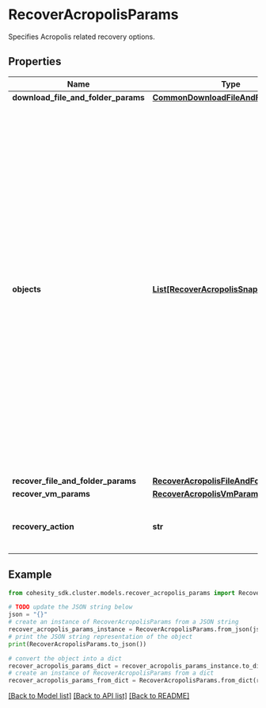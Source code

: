 # RecoverAcropolisParams

Specifies Acropolis related recovery options.

## Properties

Name | Type | Description | Notes
------------ | ------------- | ------------- | -------------
**download_file_and_folder_params** | [**CommonDownloadFileAndFolderParams**](CommonDownloadFileAndFolderParams.md) |  | [optional] 
**objects** | [**List[RecoverAcropolisSnapshotParams]**](RecoverAcropolisSnapshotParams.md) | Specifies the list of recover Object parameters. This property is mandatory for all recovery action types except recover vms. While recovering VMs, a user can specify snapshots of VM&#39;s or a Protection Group Run details to recover all the VM&#39;s that are backed up by that Run. For recovering files, specifies the object contains the file to recover. | [optional] 
**recover_file_and_folder_params** | [**RecoverAcropolisFileAndFolderParams**](RecoverAcropolisFileAndFolderParams.md) |  | [optional] 
**recover_vm_params** | [**RecoverAcropolisVmParams**](RecoverAcropolisVmParams.md) |  | [optional] 
**recovery_action** | **str** | Specifies the type of recovery action to be performed. | 

## Example

```python
from cohesity_sdk.cluster.models.recover_acropolis_params import RecoverAcropolisParams

# TODO update the JSON string below
json = "{}"
# create an instance of RecoverAcropolisParams from a JSON string
recover_acropolis_params_instance = RecoverAcropolisParams.from_json(json)
# print the JSON string representation of the object
print(RecoverAcropolisParams.to_json())

# convert the object into a dict
recover_acropolis_params_dict = recover_acropolis_params_instance.to_dict()
# create an instance of RecoverAcropolisParams from a dict
recover_acropolis_params_from_dict = RecoverAcropolisParams.from_dict(recover_acropolis_params_dict)
```
[[Back to Model list]](../README.md#documentation-for-models) [[Back to API list]](../README.md#documentation-for-api-endpoints) [[Back to README]](../README.md)


